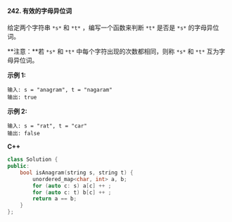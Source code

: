 #### 242. 有效的字母异位词

给定两个字符串 `*s*` 和 `*t*` ，编写一个函数来判断 `*t*` 是否是 `*s*` 的字母异位词。

**注意：**若 `*s*` 和 `*t*` 中每个字符出现的次数都相同，则称 `*s*` 和 `*t*` 互为字母异位词。

**示例 1:**

```
输入: s = "anagram", t = "nagaram"
输出: true
```

**示例 2:**

```
输入: s = "rat", t = "car"
输出: false
```

**C++**

```c++
class Solution {
public:
    bool isAnagram(string s, string t) {
        unordered_map<char, int> a, b;
        for (auto c: s) a[c] ++ ;
        for (auto c: t) b[c] ++ ;
        return a == b;
    }
};
```

